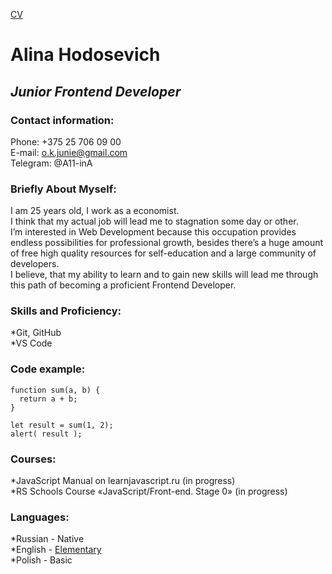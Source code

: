 [CV](https://a11-ina.github.io/rsschool-cv/cv)

# **Alina Hodosevich**

## *Junior Frontend Developer*

### Contact information:

Phone: +375 25 706 09 00  
E-mail: o.k.junie@gmail.com  
Telegram: @A11-inA  

###  Briefly About Myself:
I am 25 years old, I work as a economist.  
I think that my actual job will lead me to stagnation some day or other.  
I’m interested in Web Development because this occupation provides endless possibilities for professional growth,
besides there’s a huge amount of free high quality resources for self-education and a large community of developers.  
I believe, that my ability to learn and to gain new skills will lead me through this path of becoming a proficient Frontend Developer.

### Skills and Proficiency:
*Git, GitHub  
*VS Code

### Code example:
```
function sum(a, b) {
  return a + b;
}

let result = sum(1, 2);
alert( result );
```

### Courses:
*JavaScript Manual on learnjavascript.ru (in progress)  
*RS Schools Course «JavaScript/Front-end. Stage 0» (in progress)

### Languages:
*Russian - Native  
*English - [Elementary](https://cert.efset.org/9Cargf)  
*Polish - Basic